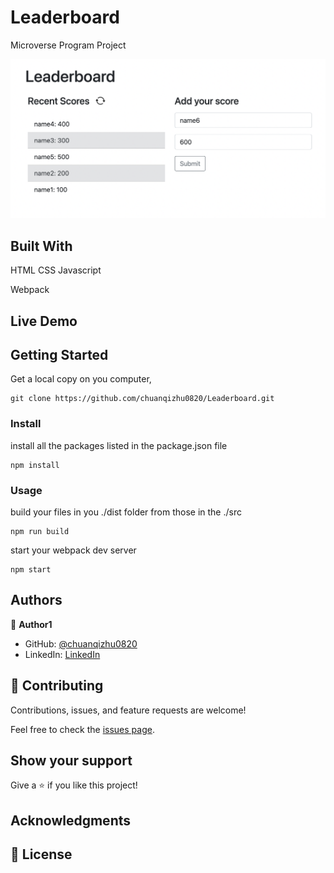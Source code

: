 # Leaderboard
Microverse Program Project

![screenshot](leaderboard.png)

## Built With

HTML CSS Javascript

Webpack

## Live Demo


## Getting Started

Get a local copy on you computer, 

```
git clone https://github.com/chuanqizhu0820/Leaderboard.git
```

<!-- ### Prerequisites -->

<!-- ### Setup -->

### Install
install all the packages listed in the package.json file
```
npm install
```

### Usage
build your files in you ./dist folder from those in the ./src
```
npm run build
```
start your webpack dev server
```
npm start
```

<!-- ### Run tests

### Deployment -->

## Authors

👤 **Author1**

- GitHub: [@chuanqizhu0820](https://github.com/chuanqizhu0820)
- LinkedIn: [LinkedIn](https://www.linkedin.com/in/chuanqi-zhu-117b11210/)

## 🤝 Contributing

Contributions, issues, and feature requests are welcome!

Feel free to check the [issues page](../../issues/).

## Show your support

Give a ⭐️ if you like this project!

## Acknowledgments

## 📝 License
